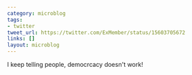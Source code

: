 ```yaml
---
category: microblog
tags:
- twitter
tweet_url: https://twitter.com/ExMember/status/15603705672
links: []
layout: microblog
---
```

I keep telling people, democrcacy doesn't work!
